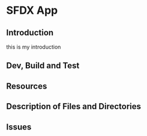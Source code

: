 # SFDX  App

## Introduction

this is my introduction

## Dev, Build and Test

## Resources

## Description of Files and Directories

## Issues
